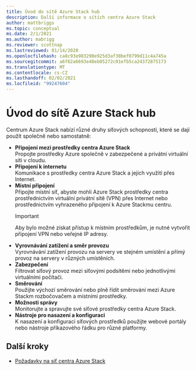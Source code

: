 ```yaml
---
title: Úvod do sítě Azure Stack hub
description: Další informace o sítích centra Azure Stack
author: mattbriggs
ms.topic: conceptual
ms.date: 2/1/2021
ms.author: mabrigg
ms.reviewer: scottnap
ms.lastreviewed: 01/14/2020
ms.openlocfilehash: ca8c93e983290e925d3af38bef0799d11c4a745a
ms.sourcegitcommit: a6f62a6693e48eb05272c01efb5ca24372875173
ms.translationtype: MT
ms.contentlocale: cs-CZ
ms.lasthandoff: 02/02/2021
ms.locfileid: "99247604"
---
```

# <a name="introduction-to-azure-stack-hub-networking"></a>Úvod do sítě Azure Stack hub

Centrum Azure Stack nabízí různé druhy síťových schopností, které se dají použít společně nebo samostatně:

- **Připojení mezi prostředky centra Azure Stack**  
    Propojte prostředky Azure společně v zabezpečené a privátní virtuální síti v cloudu.
- **Připojení k internetu**  
    Komunikace s prostředky centra Azure Stack a jejich využití přes Internet.
- **Místní připojení**  
    Připojte místní síť, abyste mohli Azure Stack prostředky centra prostřednictvím virtuální privátní sítě (VPN) přes Internet nebo prostřednictvím vyhrazeného připojení k Azure Stackmu centru. 
    > [!IMPORTANT]
    > Aby bylo možné získat přístup k místním prostředkům, je nutné vytvořit připojení VPN nebo veřejné IP adresy.
- **Vyrovnávání zatížení a směr provozu**  
    Vyrovnávání zatížení provozu na servery ve stejném umístění a přímý provoz na servery v různých umístěních.
- **Zabezpečení**  
    Filtrovat síťový provoz mezi síťovými podsítěmi nebo jednotlivými virtuálními počítači.
- **Směrování**  
    Použijte výchozí směrování nebo plně řídit směrování mezi Azure Stackm rozbočovačem a místními prostředky.
- **Možnosti správy**  
    Monitorujte a spravujte své síťové prostředky centra Azure Stack.
- **Nástroje pro nasazení a konfiguraci**  
    K nasazení a konfiguraci síťových prostředků použijte webové portály nebo nástroje příkazového řádku pro různé platformy.


## <a name="next-steps"></a>Další kroky

* [Požadavky na síť centra Azure Stack](azure-stack-network-differences.md)